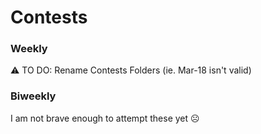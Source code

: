 # Contests

### Weekly
⚠️ TO DO: Rename Contests Folders (ie. Mar-18 isn't valid)

### Biweekly

I am not brave enough to attempt these yet ☹︎
